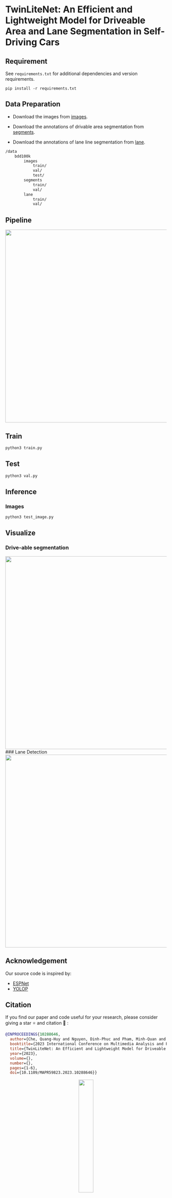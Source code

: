 # TwinLiteNet: An Efficient and Lightweight Model for Driveable Area and Lane Segmentation in Self-Driving Cars




## Requirement
See `requirements.txt` for additional dependencies and version requirements.

```setup
pip install -r requirements.txt
```


## Data Preparation

- Download the images from [images](https://bdd-data.berkeley.edu/).

- Download the annotations of drivable area segmentation from [segments](https://drive.google.com/file/d/1xy_DhUZRHR8yrZG3OwTQAHhYTnXn7URv/view?usp=sharing). 
- Download the annotations of lane line segmentation from [lane](https://drive.google.com/file/d/1lDNTPIQj_YLNZVkksKM25CvCHuquJ8AP/view?usp=sharing). 

```bash
/data
    bdd100k
        images
            train/
            val/
            test/
        segments
            train/
            val/
        lane
            train/
            val/
```
## Pipeline

<div align=center>
<img src='image\arch.png' width='600'>
</div>

## Train
```python
python3 train.py
```

## Test
```python
python3 val.py
```

## Inference

### Images
```python
python3 test_image.py
```

## Visualize
### Drive-able segmentation

<div align=center>
<img src='image\DA_vs.jpg' width='600'>
</div>
### Lane Detection

<div align=center>
<img src='image\LL_vs.jpg' width='600'>
</div>



## Acknowledgement
Our source code is inspired by:
- [ESPNet](https://github.com/sacmehta/ESPNet)
- [YOLOP](https://github.com/hustvl/YOLOP)



## Citation

If you find our paper and code useful for your research, please consider giving a star :star:   and citation :pencil: :

```BibTeX
@INPROCEEDINGS{10288646,
  author={Che, Quang-Huy and Nguyen, Dinh-Phuc and Pham, Minh-Quan and Lam, Duc-Khai},
  booktitle={2023 International Conference on Multimedia Analysis and Pattern Recognition (MAPR)}, 
  title={TwinLiteNet: An Efficient and Lightweight Model for Driveable Area and Lane Segmentation in Self-Driving Cars}, 
  year={2023},
  volume={},
  number={},
  pages={1-6},
  doi={10.1109/MAPR59823.2023.10288646}}
```

<div align="center">
  <img src="twin.png" width="30%">
</div>

# TwinLiteNetV2: A small stone can kill a giant
## 🚀 Coming soon! 

[![PWC](https://img.shields.io/endpoint.svg?url=https://paperswithcode.com/badge/twinlitenet-an-efficient-and-lightweight/lane-detection-on-bdd100k-val)](https://paperswithcode.com/sota/lane-detection-on-bdd100k-val?p=twinlitenet-an-efficient-and-lightweight)
[![PWC](https://img.shields.io/endpoint.svg?url=https://paperswithcode.com/badge/twinlitenet-an-efficient-and-lightweight/drivable-area-detection-on-bdd100k-val)](https://paperswithcode.com/sota/drivable-area-detection-on-bdd100k-val?p=twinlitenet-an-efficient-and-lightweight)

| Model | size<br><sup>(Height x Width) | Lane<br><sup>(Accuracy) | Lane<br><sup>(IOU) | Drivable Area<br><sup>(mIOU)  | params<br><sup>(M) | FLOPs<br><sup> (B) |
| ----- | ----------------------------- | ----------------------- | ------------------ | ----------------------------- | ----------------------------- | ----------------------------- |
| [TwinLiteNetV2-Nano]()| 384 x 640                   | 70.8 | 23.6              | 87.2                       | 0.03   | 0.485 |
| [TwinLiteNetV2-Small]()| 384 x 640                   | 75.9 | 28.7              | 90.4                      | 0.14   | 1.366 |
| [TwinLiteNetv2-Medium]()| 384 x 640                   | 79.3 | 32.6              | 92.3                     | 0.62   | 5.088 |
| [TwinLiteNetV2-Large]() | 384 x 640                   | 81.7 | 34.2              | 92.9                     | 2.78   | 21.526 |



